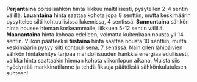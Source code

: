 **Perjantaina** pörssisähkön hinta liikkuu maltillisesti, pysytellen 2-4 sentin välillä. **Lauantaina** hinta saattaa kohota jopa 8 senttiin, mutta keskimäärin pysyttelee silti kohtuullisissa lukemissa, 4 sentissä. **Sunnuntaina** sähkön hinta nousee hieman korkeammalle, liikkuen 5-12 sentin välillä. **Maanantaina** hinta kohoaa edelleen, voimatta kuitenkaan nousta yli 14 sentin. Viikon päätteeksi **tiistaina** hinta saattaa nousta 10 senttiin, mutta keskimäärin pysyy silti kohtuullisena, 7 sentissä. Näin ollen lähipäivien sähkön hintakehitys tarjoaa mahdollisuuden hankkia energiaa edullisesti, vaikka hinta saattaakin hieman kohota viikonlopun aikana. Muista siis hyödyntää markkinatilanne ja tehdä fiksuja päätöksiä sähkönkulutuksen suhteen!